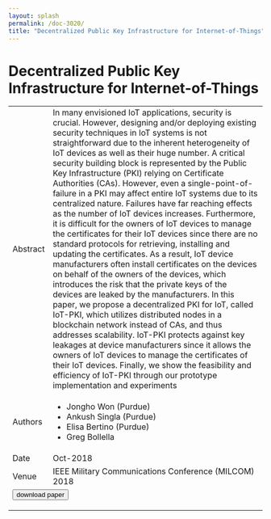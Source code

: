 ```yaml
---
layout: splash
permalink: /doc-3020/
title: "Decentralized Public Key Infrastructure for Internet-of-Things"
---
```


# Decentralized Public Key Infrastructure for Internet-of-Things

<table>
    <tbody>
    <tr>
        <td>Abstract</td>
        <td>In many envisioned IoT applications, security is crucial. However, designing and/or deploying existing security techniques in IoT systems is not straightforward due to the inherent heterogeneity of IoT devices as well as their huge number. A critical security building block is represented by the Public Key Infrastructure (PKI) relying on Certificate Authorities (CAs). However, even a single-point-of-failure in a PKI may affect entire IoT systems due to its centralized nature. Failures have far reaching effects as the number of IoT devices increases. Furthermore, it is difficult for the owners of IoT devices to manage the certificates for their IoT devices since there are no standard protocols for retrieving, installing and updating the certificates. As a result, IoT device manufacturers often install certificates on the devices on behalf of the owners of the devices, which introduces the risk that the private keys of the devices are leaked by the manufacturers. In this paper, we propose a decentralized PKI for IoT, called IoT-PKI, which utilizes distributed nodes in a blockchain network instead of CAs, and thus addresses scalability. IoT-PKI protects against key leakages at device manufacturers since it allows the owners of IoT devices to manage the certificates of their IoT devices. Finally, we show the feasibility and efficiency of IoT-PKI through our prototype implementation and experiments</td>
    </tr>
    <tr>
        <td>Authors</td>
        <td>
            <ul>
                <li>Jongho Won (Purdue)</li>
                <li>Ankush Singla (Purdue)</li>
                <li>Elisa Bertino (Purdue)</li>
                <li>Greg Bollella</li>
            </ul>
        </td>
    </tr>
    <tr>
        <td>Date</td>
        <td>Oct-2018</td>
    </tr>
    <tr>
        <td>Venue</td>
        <td>IEEE Military Communications Conference (MILCOM) 2018</td>
    </tr>
        <tr>
            <td colspan="2">
                <form method="get" action="https://ibm.box.com/v/doc-3020-paper">
                    <button type="submit">download paper</button>
                </form>
            </td>
        </tr>
    </tbody>
</table>
